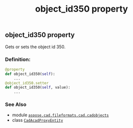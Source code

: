 ﻿---
title: object_id350 property
second_title: Aspose.CAD for Python via .NET API References
description: 
type: docs
weight: 480
url: /python-net/aspose.cad.fileformats.cad.cadobjects/cadacadproxyentity/object_id350/
is_root: false
---

## object_id350 property


Gets or sets the object id 350.
### Definition:
```python
@property
def object_id350(self):
    ...
@object_id350.setter
def object_id350(self, value):
    ...
```

### See Also
* module [`aspose.cad.fileformats.cad.cadobjects`](../../)
* class [`CadAcadProxyEntity`](/cad/python-net/aspose.cad.fileformats.cad.cadobjects/cadacadproxyentity)
